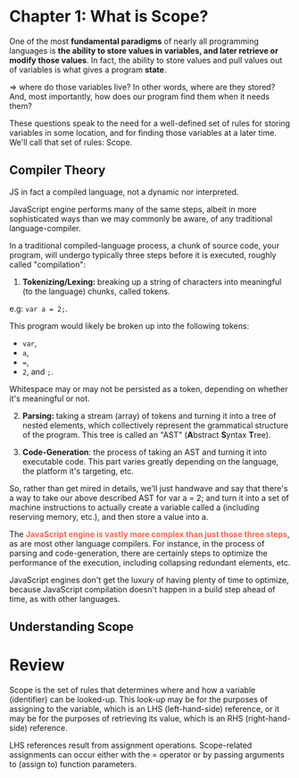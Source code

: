 # Chapter 1: What is Scope?

One of the most <b>fundamental paradigms</b> of nearly all programming languages is <b>the ability to store values in variables, and later retrieve or modify those values</b>. In fact, the ability to store values and pull values out of variables is what gives a program <b>state</b>.

=> where do those variables live? In other words, where are they stored? And, most importantly, how does our program find them when it needs them?

These questions speak to the need for a well-defined set of rules for storing variables in some location, and for finding those variables at a later time. We'll call that set of rules: Scope.

## Compiler Theory

JS in fact a compiled language, not a dynamic nor interpreted.

JavaScript engine performs many of the same steps, albeit in more sophisticated ways than we may commonly be aware, of any traditional language-compiler.

In a traditional compiled-language process, a chunk of source code, your program, will undergo typically three steps before it is executed, roughly called "compilation":

1. <b>Tokenizing/Lexing: </b>breaking up a string of characters into meaningful (to the language) chunks, called tokens.

e.g: `var a = 2;`.

This program would likely be broken up into the following tokens:

- `var`,
- `a`,
- `=`,
- `2`,
  and `;`.

Whitespace may or may not be persisted as a token, depending on whether it's meaningful or not.

2. <b>Parsing: </b> taking a stream (array) of tokens and turning it into a tree of nested elements, which collectively represent the grammatical structure of the program. This tree is called an "AST" (**A**bstract **S**yntax **T**ree).

3. <b>Code-Generation</b>: the process of taking an AST and turning it into executable code. This part varies greatly depending on the language, the platform it's targeting, etc.

So, rather than get mired in details, we'll just handwave and say that there's a way to take our above described AST for var a = 2; and turn it into a set of machine instructions to actually create a variable called a (including reserving memory, etc.), and then store a value into a.

The <b style="color: tomato;">JavaScript engine is vastly more complex than just those three steps</b>, as are most other language compilers. For instance, in the process of parsing and code-generation, there are certainly steps to optimize the performance of the execution, including collapsing redundant elements, etc.

JavaScript engines don't get the luxury of having plenty of time to optimize, because JavaScript compilation doesn't happen in a build step ahead of time, as with other languages.

## Understanding Scope

# Review

Scope is the set of rules that determines where and how a variable (identifier) can be looked-up. This look-up may be for the purposes of assigning to the variable, which is an LHS (left-hand-side) reference, or it may be for the purposes of retrieving its value, which is an RHS (right-hand-side) reference.

LHS references result from assignment operations. Scope-related assignments can occur either with the = operator or by passing arguments to (assign to) function parameters.

